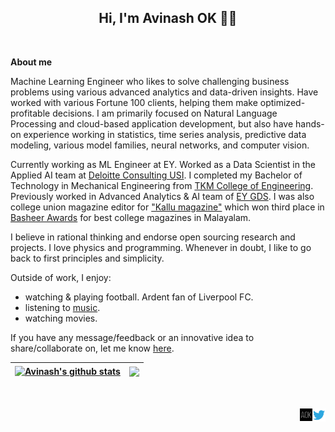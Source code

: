  <h2 align="center">Hi, I'm Avinash OK 🙋‍♂️</h2>
<br />

**About me**

Machine Learning Engineer who likes to solve challenging business problems using various advanced analytics and data-driven insights. Have worked with various Fortune 100 clients, helping them make optimized-profitable decisions. I am primarily focused on Natural Language Processing and cloud-based application development, but also have hands-on experience working in statistics, time series analysis, predictive data modeling, various model families, neural networks, and computer vision.

Currently working as ML Engineer at EY. Worked as a Data Scientist in the Applied AI team at [Deloitte Consulting USI](https://www2.deloitte.com/in/en/services/consulting-deloitte.html?icid=bottom_consulting-deloitte#). I completed my Bachelor of Technology in Mechanical Engineering from [TKM College of Engineering](https://www.tkmce.ac.in/). Previously worked in Advanced Analytics & AI team of [EY GDS](https://www.ey.com/en_in/careers/global-delivery-services). I was also college union magazine editor for ["Kallu magazine"](https://www.facebook.com/collegemagazinetkmce.2016) which won third place in [Basheer Awards](https://www.deshabhimani.com/news/kerala/news-kerala-16-07-2016/575257) for best college magazines in Malayalam.

I believe in rational thinking and endorse open sourcing research and projects. I love physics and programming. Whenever in doubt, I like to go back to first principles and simplicity.

Outside of work, I enjoy:
- watching & playing football. Ardent fan of Liverpool FC.
- listening to [music](https://open.spotify.com/playlist/1OC5w2BrNnDEMptBZ3FWvw?si=0XxdyMg4Tl2jZuq4rpXz0w&utm_source=copy-link).
- watching movies.

If you have any message/feedback or an innovative idea to share/collaborate on, let me know [here](https://docs.google.com/forms/d/e/1FAIpQLSc7GsQz8hkT3Em6ABkh2EW9lULyL6qEf0_ufrmQuQPvWBU4Ww/viewform?usp=pp_url). 


| <a href="https://github.com/avinashok/TextCategorization"><img align="center" src="https://github-readme-stats.vercel.app/api?username=avinashok&show_icons=true&include_all_commits=true&theme=buefy&hide_border=true" alt="Avinash's github stats" /></a> | <a href="https://github.com/avinashok/TextCategorization"><img align="center" src="https://github-readme-stats.vercel.app/api/top-langs/?username=avinashok&layout=compact&theme=buefy&hide_border=true" /></a> |
|-------------------------------------------------------------------------------------------------------------------------------------------------------------------------------------------------------------------------------------------------------------|-----------------------------------------------------------------------------------------------------------------------------------------------------------------------------------------------------------------|

<br />
<br />

<a href="https://twitter.com/avinash_ok">
  <img align="right" alt="Avinash OK | Twitter" width="21px" src="https://raw.githubusercontent.com/avinashok/avinash-readme/master/assets/twitter.svg" />
</a>
<a href="https://avinashok.com/">
  <img align="right" alt="Avinash OK | Website" width="20px" src="https://raw.githubusercontent.com/avinashok/avinash-readme/master/assets/aok.png" />
</a>
